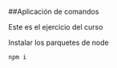 ##Aplicación de comandos

Este es el ejercicio del curso

Instalar los parquetes de node

````````
npm i
````````